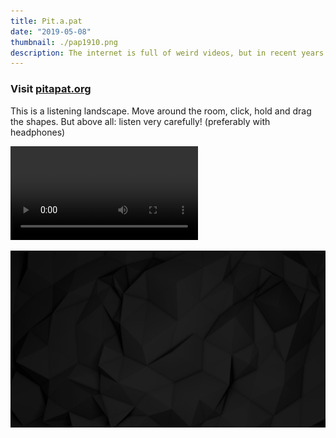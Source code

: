 ```yaml
---
title: Pit.a.pat
date: "2019-05-08"
thumbnail: ./pap1910.png
description: The internet is full of weird videos, but in recent years more and more are appearing dealing with ASMR. Subtle sounds that stimulate the brain. Now, you can combine all these diverse sounds into a single wonderful, strange, unexpectedly pleasant 'audioscape', completely tailored to what you want to hear.
---
```


### Visit [pitapat.org](https://pitapat.org/)


This is a listening landscape. 
Move around the room, click, hold and drag the shapes. 
But above all: listen very carefully! 
(preferably with headphones)

<video src="./pit-a-pat-website-video.mp4" class="kg-card kg-image-card kg-width-full" controls autoplay></video>


<div class="kg-card kg-image-card kg-width-full">

![Darkness](./BLACK_I_desktop-1.jpg)

</div>
